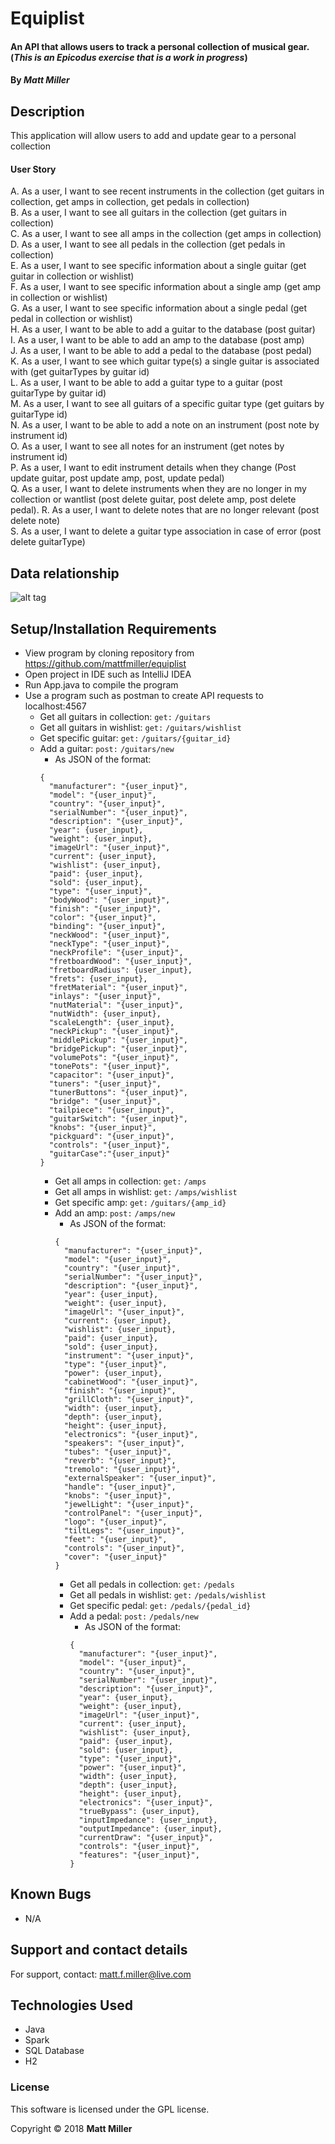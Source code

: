 # Equiplist

#### An API that allows users to track a personal collection of musical gear. (_This is an Epicodus exercise that is a work in progress_)

#### By _**Matt Miller**_

## Description

This application will allow users to add and update gear to a personal collection

#### User Story

A. As a user, I want to see recent instruments in the collection (get guitars in collection, get amps in collection, get pedals in collection)<br>
B. As a user, I want to see all guitars in the collection (get guitars in collection)<br>
C. As a user, I want to see all amps in the collection (get amps in collection) <br>
D. As a user, I want to see all pedals in the collection (get pedals in collection) <br>
E. As a user, I want to see specific information about a single guitar (get guitar in collection or wishlist)<br>
F. As a user, I want to see specific information about a single amp (get amp in collection or wishlist)<br>
G. As a user, I want to see specific information about a single pedal (get pedal in collection or wishlist)<br>
H. As a user, I want to be able to add a guitar to the database (post guitar)<br>
I. As a user, I want to be able to add an amp to the database (post amp)<br>
J. As a user, I want to be able to add a pedal to the database (post pedal)<br>
K. As a user, I want to see which guitar type(s) a single guitar is associated with (get guitarTypes by guitar id)<br>
L. As a user, I want to be able to add a guitar type to a guitar (post guitarType by guitar id)<br>
M. As a user, I want to see all guitars of a specific guitar type (get guitars by guitarType id)<br>
N. As a user, I want to be able to add a note on an instrument (post note by instrument id)<br>
O. As a user, I want to see all notes for an instrument (get notes by instrument id)<br>
P. As a user, I want to edit instrument details when they change (Post update guitar, post update amp, post, update pedal)<br>
Q. As a user, I want to delete instruments when they are no longer in my collection or wantlist (post delete guitar, post delete amp, post delete pedal).
R. As a user, I want to delete notes that are no longer relevant (post delete note)<br>
S. As a user, I want to delete a guitar type association in case of error (post delete guitarType)<br>


## Data relationship
![alt tag](screenshots/data.png "Data Model")

## Setup/Installation Requirements

* View program by cloning repository from https://github.com/mattfmiller/equiplist
* Open project in IDE such as IntelliJ IDEA
* Run App.java to compile the program
* Use a program such as postman to create API requests to localhost:4567
  * Get all guitars in collection: `get:` `/guitars`
  * Get all guitars in wishlist: `get:` `/guitars/wishlist`
  * Get specific guitar: `get:` `/guitars/{guitar_id}`
  * Add a guitar: `post:` `/guitars/new`
    * As JSON of the format: <br>
    ```
    {
      "manufacturer": "{user_input}",
      "model": "{user_input}",
      "country": "{user_input}",
      "serialNumber": "{user_input}",
      "description": "{user_input}",
      "year": {user_input},
      "weight": {user_input},
      "imageUrl": "{user_input}",
      "current": {user_input},
      "wishlist": {user_input},
      "paid": {user_input},
      "sold": {user_input},
      "type": "{user_input}",
      "bodyWood": "{user_input}",
      "finish": "{user_input}",
      "color": "{user_input}",
      "binding": "{user_input}",
      "neckWood": "{user_input}",
      "neckType": "{user_input}",
      "neckProfile": "{user_input}",
      "fretboardWood": "{user_input}",
      "fretboardRadius": {user_input},
      "frets": {user_input},
      "fretMaterial": "{user_input}",
      "inlays": "{user_input}",
      "nutMaterial": "{user_input}",
      "nutWidth": {user_input},
      "scaleLength": {user_input},
      "neckPickup": "{user_input}",
      "middlePickup": "{user_input}",
      "bridgePickup": "{user_input}",
      "volumePots": "{user_input}",
      "tonePots": "{user_input}",
      "capacitor": "{user_input}",
      "tuners": "{user_input}",
      "tunerButtons": "{user_input}",
      "bridge": "{user_input}",
      "tailpiece": "{user_input}",
      "guitarSwitch": "{user_input}",
      "knobs": "{user_input}",
      "pickguard": "{user_input}",
      "controls": "{user_input}",
      "guitarCase":"{user_input}"
    }
    ```
    * Get all amps in collection: `get:` `/amps`
    * Get all amps in wishlist: `get:` `/amps/wishlist`
    * Get specific amp: `get:` `/guitars/{amp_id}`
    * Add an amp: `post:` `/amps/new`
      * As JSON of the format: <br>
      ```
      {
        "manufacturer": "{user_input}",
        "model": "{user_input}",
        "country": "{user_input}",
        "serialNumber": "{user_input}",
        "description": "{user_input}",
        "year": {user_input},
        "weight": {user_input},
        "imageUrl": "{user_input}",
        "current": {user_input},
        "wishlist": {user_input},
        "paid": {user_input},
        "sold": {user_input},
        "instrument": "{user_input}",
        "type": "{user_input}",
        "power": {user_input},
        "cabinetWood": "{user_input}",
        "finish": "{user_input}",
        "grillCloth": "{user_input}",
        "width": {user_input},
        "depth": {user_input},
        "height": {user_input},
        "electronics": "{user_input}",
        "speakers": "{user_input}",
        "tubes": "{user_input}",
        "reverb": "{user_input}",
        "tremolo": "{user_input}",
        "externalSpeaker": "{user_input}",
        "handle": "{user_input}",
        "knobs": "{user_input}",
        "jewelLight": "{user_input}",
        "controlPanel": "{user_input}",
        "logo": "{user_input}",
        "tiltLegs": "{user_input}",
        "feet": "{user_input}",
        "controls": "{user_input}",
        "cover": "{user_input}"
      }
      ```
      * Get all pedals in collection: `get:` `/pedals`
      * Get all pedals in wishlist: `get:` `/pedals/wishlist`
      * Get specific pedal: `get:` `/pedals/{pedal_id}`
      * Add a pedal: `post:` `/pedals/new`
        * As JSON of the format: <br>
        ```
        {
          "manufacturer": "{user_input}",
          "model": "{user_input}",
          "country": "{user_input}",
          "serialNumber": "{user_input}",
          "description": "{user_input}",
          "year": {user_input},
          "weight": {user_input},
          "imageUrl": "{user_input}",
          "current": {user_input},
          "wishlist": {user_input},
          "paid": {user_input},
          "sold": {user_input},
          "type": "{user_input}",
          "power": "{user_input}",
          "width": {user_input},
          "depth": {user_input},
          "height": {user_input},
          "electronics": "{user_input}",
          "trueBypass": {user_input},
          "inputImpedance": {user_input},
          "outputImpedance": {user_input},
          "currentDraw": "{user_input}",
          "controls": "{user_input}",
          "features": "{user_input}",
        }
        ```

## Known Bugs

* N/A

## Support and contact details

For support, contact: matt.f.miller@live.com

## Technologies Used

* Java
* Spark
* SQL Database
* H2

### License

This software is licensed under the GPL license.

Copyright © 2018 **Matt Miller**
